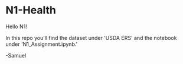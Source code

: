 # N1-Health

Hello N1!

In this repo you'll find the dataset under 'USDA ERS'
and the notebook under 'N1_Assignment.ipynb.'

-Samuel
